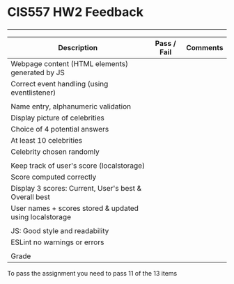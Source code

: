# CIS557 HW2 Feedback
### 
---
| Description                                             |   Pass / Fail   |  Comments |
| ------------------------------------------------------- | --------------- | ----------|
| Webpage content (HTML elements) generated by JS         |                 |           |          
| Correct event handling  (using eventlistener)           |                 |           |          
|                                                         |                 |           |          
| Name entry, alphanumeric validation                     |                 |           |          
| Display picture of celebrities                          |                 |           |          
| Choice of 4 potential answers                           |                 |           |          
| At least 10 celebrities                                 |                 |           |          
| Celebrity chosen randomly                               |                 |           |
|                                                         |                 |           |
| Keep track of user's score (localstorage)               |                 |           |
| Score computed correctly                                |                 |           |
| Display 3 scores: Current, User's best & Overall best   |                 |           |
| User names + scores stored & updated using localstorage |                 |           |
|                                                         |                 |           |
| JS: Good style and readability                          |                 |           |
| ESLint no warnings or errors                            |                 |           |
|                                                         |                 |           |
| Grade                                                   |                 |           |

To pass the assignment you need to pass 11 of the 13 items
